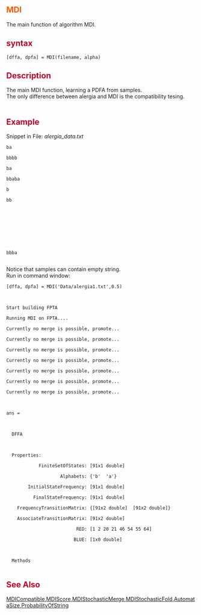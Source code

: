 <font color='FF5B00'><h2> MDI </h2></font>
The main function of algorithm MDI.
<font color='B80028'><h2> syntax </h2></font>
`[dffa, dpfa] = MDI(filename, alpha)`
<font color='B80028'><h2> Description </h2></font>
The main MDI function, learning a PDFA from samples.<br>
The only difference between alergia and MDI is the compatibility tesing.<br>
<br>
<font color='B80028'><h2> Example </h2></font>
Snippet in File: <i>alergia_data.txt</i>
<pre><code>ba<br>
bbbb<br>
ba<br>
bbaba<br>
b<br>
bb<br>
<br>
<br>
<br>
<br>
bbba<br>
</code></pre>
Notice that samples can contain empty string. <br>
Run in command window:<br>
<pre><code>[dffa, dpfa] = MDI('Data/alergia1.txt',0.5)<br>
<br>
Start building FPTA<br>
Running MDI on FPTA....<br>
Currently no merge is possible, promote...<br>
Currently no merge is possible, promote...<br>
Currently no merge is possible, promote...<br>
Currently no merge is possible, promote...<br>
Currently no merge is possible, promote...<br>
Currently no merge is possible, promote...<br>
Currently no merge is possible, promote...<br>
<br>
ans = <br>
<br>
  DFFA<br>
<br>
  Properties:<br>
            FiniteSetOfStates: [91x1 double]<br>
                    Alphabets: {'b'  'a'}<br>
        InitialStateFrequency: [91x1 double]<br>
          FinalStateFrequency: [91x1 double]<br>
    FrequencyTransitionMatrix: {[91x2 double]  [91x2 double]}<br>
    AssociateTransitionMatrix: [91x2 double]<br>
                          RED: [1 2 20 21 46 54 55 64]<br>
                         BLUE: [1x0 double]<br>
<br>
  Methods<br>
</code></pre>
<font color='B80028'><h2> See Also </h2></font>
<a href='MDICompatible.md'>MDICompatible</a>,<a href='MDIScore.md'>MDIScore</a>,<a href='MDIStochasticMerege.md'>MDIStochasticMerge</a>,<a href='MDIStochasticFold.md'>MDIStochasticFold</a>,<a href='AutomataSize.md'>AutomataSize</a>,<a href='ProbabilityOfString.md'>ProbabilityOfString</a>
